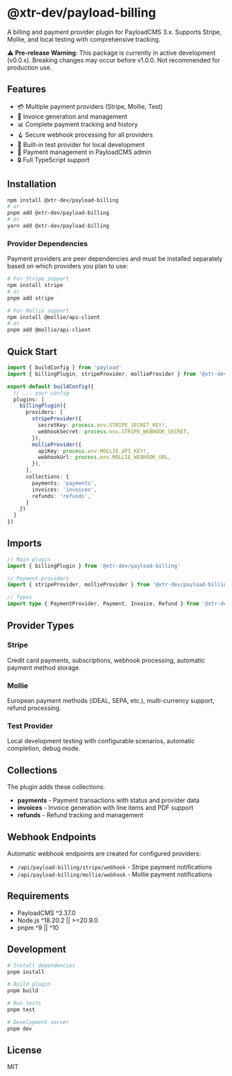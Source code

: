 # @xtr-dev/payload-billing

A billing and payment provider plugin for PayloadCMS 3.x. Supports Stripe, Mollie, and local testing with comprehensive tracking.

⚠️ **Pre-release Warning**: This package is currently in active development (v0.0.x). Breaking changes may occur before v1.0.0. Not recommended for production use.

## Features

- 💳 Multiple payment providers (Stripe, Mollie, Test)
- 🧾 Invoice generation and management
- 📊 Complete payment tracking and history
- 🪝 Secure webhook processing for all providers
- 🧪 Built-in test provider for local development
- 📱 Payment management in PayloadCMS admin
- 🔒 Full TypeScript support

## Installation

```bash
npm install @xtr-dev/payload-billing
# or
pnpm add @xtr-dev/payload-billing
# or
yarn add @xtr-dev/payload-billing
```

### Provider Dependencies

Payment providers are peer dependencies and must be installed separately based on which providers you plan to use:

```bash
# For Stripe support
npm install stripe
# or
pnpm add stripe

# For Mollie support
npm install @mollie/api-client
# or
pnpm add @mollie/api-client
```

## Quick Start

```typescript
import { buildConfig } from 'payload'
import { billingPlugin, stripeProvider, mollieProvider } from '@xtr-dev/payload-billing'

export default buildConfig({
  // ... your config
  plugins: [
    billingPlugin({
      providers: [
        stripeProvider({
          secretKey: process.env.STRIPE_SECRET_KEY!,
          webhookSecret: process.env.STRIPE_WEBHOOK_SECRET,
        }),
        mollieProvider({
          apiKey: process.env.MOLLIE_API_KEY!,
          webhookUrl: process.env.MOLLIE_WEBHOOK_URL,
        }),
      ],
      collections: {
        payments: 'payments',
        invoices: 'invoices',
        refunds: 'refunds',
      }
    })
  ]
})
```

## Imports

```typescript
// Main plugin
import { billingPlugin } from '@xtr-dev/payload-billing'

// Payment providers
import { stripeProvider, mollieProvider } from '@xtr-dev/payload-billing'

// Types
import type { PaymentProvider, Payment, Invoice, Refund } from '@xtr-dev/payload-billing'
```

## Provider Types

### Stripe
Credit card payments, subscriptions, webhook processing, automatic payment method storage.

### Mollie
European payment methods (iDEAL, SEPA, etc.), multi-currency support, refund processing.

### Test Provider
Local development testing with configurable scenarios, automatic completion, debug mode.

## Collections

The plugin adds these collections:

- **payments** - Payment transactions with status and provider data
- **invoices** - Invoice generation with line items and PDF support
- **refunds** - Refund tracking and management

## Webhook Endpoints

Automatic webhook endpoints are created for configured providers:
- `/api/payload-billing/stripe/webhook` - Stripe payment notifications
- `/api/payload-billing/mollie/webhook` - Mollie payment notifications

## Requirements

- PayloadCMS ^3.37.0
- Node.js ^18.20.2 || >=20.9.0
- pnpm ^9 || ^10

## Development

```bash
# Install dependencies
pnpm install

# Build plugin
pnpm build

# Run tests
pnpm test

# Development server
pnpm dev
```

## License

MIT
